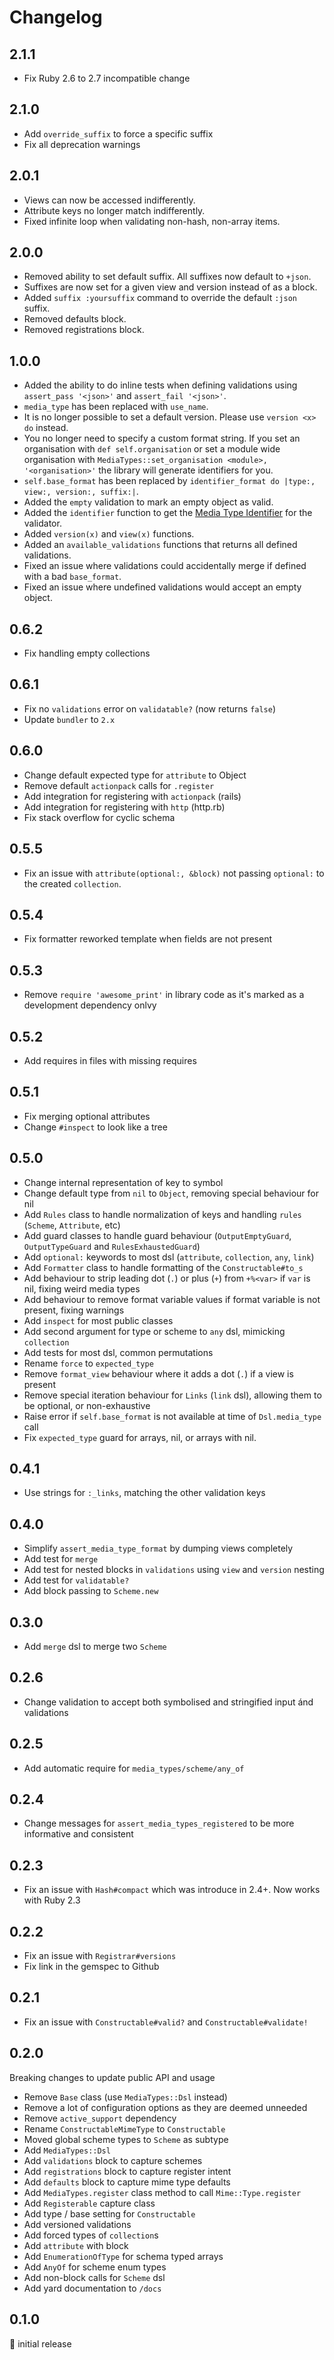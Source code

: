 # Changelog

## 2.1.1

- Fix Ruby 2.6 to 2.7 incompatible change

## 2.1.0

- Add `override_suffix` to force a specific suffix
- Fix all deprecation warnings

## 2.0.1

- Views can now be accessed indifferently.
- Attribute keys no longer match indifferently.
- Fixed infinite loop when validating non-hash, non-array items.

## 2.0.0

- Removed ability to set default suffix. All suffixes now default to `+json`.
- Suffixes are now set for a given view and version instead of as a block.
- Added `suffix :yoursuffix` command to override the default `:json` suffix.
- Removed defaults block.
- Removed registrations block.

## 1.0.0

- Added the ability to do inline tests when defining validations using `assert_pass '<json>'` and `assert_fail '<json>'`.
- `media_type` has been replaced with `use_name`.
- It is no longer possible to set a default version. Please use `version <x> do` instead.
- You no longer need to specify a custom format string. If you set an organisation with `def self.organisation` or set a module wide organisation with `MediaTypes::set_organisation <module>, '<organisation>'` the library will generate identifiers for you.
- `self.base_format` has been replaced by `identifier_format do |type:, view:, version:, suffix:|`.
- Added the `empty` validation to mark an empty object as valid.
- Added the `identifier` function to get the [Media Type Identifier](https://en.wikipedia.org/wiki/Media_type) for the validator.
- Added `version(x)` and `view(x)` functions.
- Added an `available_validations` functions that returns all defined validations.
- Fixed an issue where validations could accidentally merge if defined with a bad `base_format`.
- Fixed an issue where undefined validations would accept an empty object.

## 0.6.2

- Fix handling empty collections

## 0.6.1

- Fix no `validations` error on `validatable?` (now returns `false`)
- Update `bundler` to `2.x`

## 0.6.0

- Change default expected type for `attribute` to Object
- Remove default `actionpack` calls for `.register`
- Add integration for registering with `actionpack` (rails)
- Add integration for registering with `http` (http.rb)
- Fix stack overflow for cyclic schema

## 0.5.5

- Fix an issue with `attribute(optional:, &block)` not passing `optional:` to the created `collection`.

## 0.5.4

- Fix formatter reworked template when fields are not present

## 0.5.3

- Remove `require 'awesome_print'` in library code as it's marked as a development dependency onlvy

## 0.5.2

- Add requires in files with missing requires

## 0.5.1

- Fix merging optional attributes
- Change `#inspect` to look like a tree

## 0.5.0

- Change internal representation of key to symbol
- Change default type from `nil` to `Object`, removing special behaviour for nil
- Add `Rules` class to handle normalization of keys and handling `rules` (`Scheme`, `Attribute`, etc)
- Add guard classes to handle guard behaviour (`OutputEmptyGuard`, `OutputTypeGuard` and `RulesExhaustedGuard`)
- Add `optional:` keywords to most dsl (`attribute`, `collection`, `any`, `link`)
- Add `Formatter` class to handle formatting of the `Constructable#to_s`
- Add behaviour to strip leading dot (`.`) or plus (`+`) from `+%<var>` if `var` is nil, fixing weird media types
- Add behaviour to remove format variable values if format variable is not present, fixing warnings
- Add `inspect` for most public classes
- Add second argument for type or scheme to `any` dsl, mimicking `collection`
- Add tests for most dsl, common permutations
- Rename `force` to `expected_type`
- Remove `format_view` behaviour where it adds a dot (`.`) if a view is present
- Remove special iteration behaviour for `Links` (`link` dsl), allowing them to be optional, or non-exhaustive
- Raise error if `self.base_format` is not available at time of `Dsl.media_type` call
- Fix `expected_type` guard for arrays, nil, or arrays with nil.

## 0.4.1

- Use strings for `:_links`, matching the other validation keys

## 0.4.0

- Simplify `assert_media_type_format` by dumping views completely
- Add test for `merge`
- Add test for nested blocks in `validations` using `view` and `version` nesting
- Add test for `validatable?`
- Add block passing to `Scheme.new`

## 0.3.0

- Add `merge` dsl to merge two `Scheme`

## 0.2.6

- Change validation to accept both symbolised and stringified input ánd validations

## 0.2.5

- Add automatic require for `media_types/scheme/any_of`

## 0.2.4

- Change messages for `assert_media_types_registered` to be more informative and consistent

## 0.2.3

- Fix an issue with `Hash#compact` which was introduce in 2.4+. Now works with Ruby 2.3

## 0.2.2

- Fix an issue with `Registrar#versions`
- Fix link in the gemspec to Github

## 0.2.1

- Fix an issue with `Constructable#valid?` and `Constructable#validate!`

## 0.2.0

Breaking changes to update public API and usage

- Remove `Base` class (use `MediaTypes::Dsl` instead)
- Remove a lot of configuration options as they are deemed unneeded
- Remove `active_support` dependency
- Rename `ConstructableMimeType` to `Constructable`
- Moved global scheme types to `Scheme` as subtype
- Add `MediaTypes::Dsl`
- Add `validations` block to capture schemes
- Add `registrations` block to capture register intent
- Add `defaults` block to capture mime type defaults
- Add `MediaTypes.register` class method to call `Mime::Type.register`
- Add `Registerable` capture class
- Add type / base setting for `Constructable`
- Add versioned validations
- Add forced types of `collection`s
- Add `attribute` with block
- Add `EnumerationOfType` for schema typed arrays
- Add `AnyOf` for scheme enum types
- Add non-block calls for `Scheme` dsl
- Add yard documentation to `/docs`

## 0.1.0

:baby: initial release
